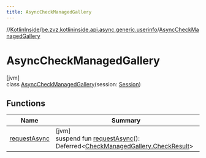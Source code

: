 ```yaml
---
title: AsyncCheckManagedGallery
---
```

//[KotlinInside](../../../index.html)/[be.zvz.kotlininside.api.async.generic.userinfo](../index.html)/[AsyncCheckManagedGallery](index.html)



# AsyncCheckManagedGallery



[jvm]\
class [AsyncCheckManagedGallery](index.html)(session: [Session](../../be.zvz.kotlininside.session/-session/index.html))



## Functions


| Name | Summary |
|---|---|
| [requestAsync](request-async.html) | [jvm]<br>suspend fun [requestAsync](request-async.html)(): Deferred&lt;[CheckManagedGallery.CheckResult](../../be.zvz.kotlininside.api.generic.userinfo/-check-managed-gallery/-check-result/index.html)&gt; |

